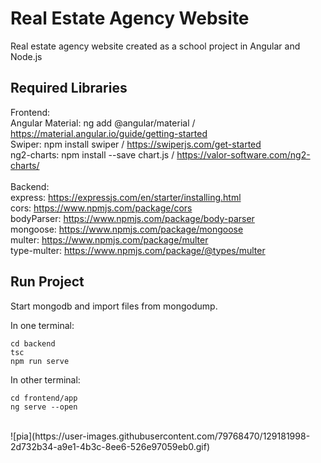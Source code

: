 # Real Estate Agency Website

Real estate agency website created as a school project in Angular and Node.js

## Required Libraries
Frontend: <br/>
Angular Material: ng add @angular/material / https://material.angular.io/guide/getting-started <br/>
Swiper: npm install swiper / https://swiperjs.com/get-started <br/>
ng2-charts: npm install --save chart.js / https://valor-software.com/ng2-charts/
<br/><br/>
Backend: <br/>
express: https://expressjs.com/en/starter/installing.html <br/>
cors: https://www.npmjs.com/package/cors <br/>
bodyParser: https://www.npmjs.com/package/body-parser <br/>
mongoose: https://www.npmjs.com/package/mongoose <br/>
multer: https://www.npmjs.com/package/multer <br/>
type-multer: https://www.npmjs.com/package/@types/multer <br/>

## Run Project

Start mongodb and import files from mongodump. <br/>

In one terminal:
```
cd backend
tsc
npm run serve
```

In other terminal:
```
cd frontend/app
ng serve --open
```
<br/>
![pia](https://user-images.githubusercontent.com/79768470/129181998-2d732b34-a9e1-4b3c-8ee6-526e97059eb0.gif)



